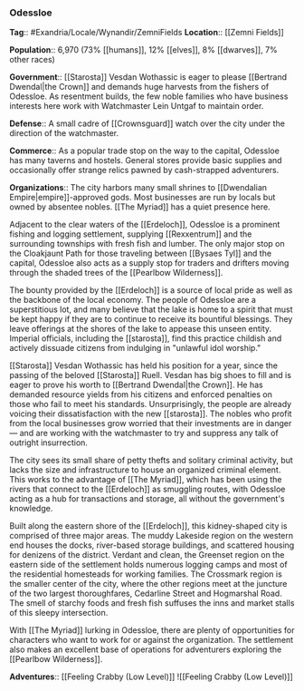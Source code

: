 ### Odessloe
**Tag**:: #Exandria/Locale/Wynandir/ZemniFields
**Location**:: [[Zemni Fields]]

**Population**:: 6,970 (73% [[humans]], 12% [[elves]], 8% [[dwarves]], 7% other races)

**Government**:: [[Starosta]] Vesdan Wothassic is eager to please [[Bertrand Dwendal|the Crown]] and demands huge harvests from the fishers of Odessloe. As resentment builds, the few noble families who have business interests here work with Watchmaster Lein Untgaf to maintain order.

**Defense**:: A small cadre of [[Crownsguard]] watch over the city under the direction of the watchmaster.

**Commerce**:: As a popular trade stop on the way to the capital, Odessloe has many taverns and hostels. General stores provide basic supplies and occasionally offer strange relics pawned by cash-strapped adventurers.

**Organizations**:: The city harbors many small shrines to [[Dwendalian Empire|empire]]-approved gods. Most businesses are run by locals but owned by absentee nobles. [[The Myriad]] has a quiet presence here.

Adjacent to the clear waters of the [[Erdeloch]], Odessloe is a prominent fishing and logging settlement, supplying [[Rexxentrum]] and the surrounding townships with fresh fish and lumber. The only major stop on the Cloakjaunt Path for those traveling between [[Bysaes Tyl]] and the capital, Odessloe also acts as a supply stop for traders and drifters moving through the shaded trees of the [[Pearlbow Wilderness]].

The bounty provided by the [[Erdeloch]] is a source of local pride as well as the backbone of the local economy. The people of Odessloe are a superstitious lot, and many believe that the lake is home to a spirit that must be kept happy if they are to continue to receive its bountiful blessings. They leave offerings at the shores of the lake to appease this unseen entity. Imperial officials, including the [[starosta]], find this practice childish and actively dissuade citizens from indulging in "unlawful idol worship."

[[Starosta]] Vesdan Wothassic has held his position for a year, since the passing of the beloved [[Starosta]] Ruell. Vesdan has big shoes to fill and is eager to prove his worth to [[Bertrand Dwendal|the Crown]]. He has demanded resource yields from his citizens and enforced penalties on those who fail to meet his standards. Unsurprisingly, the people are already voicing their dissatisfaction with the new [[starosta]]. The nobles who profit from the local businesses grow worried that their investments are in danger — and are working with the watchmaster to try and suppress any talk of outright insurrection.

The city sees its small share of petty thefts and solitary criminal activity, but lacks the size and infrastructure to house an organized criminal element. This works to the advantage of [[The Myriad]], which has been using the rivers that connect to the [[Erdeloch]] as smuggling routes, with Odessloe acting as a hub for transactions and storage, all without the government's knowledge.

Built along the eastern shore of the [[Erdeloch]], this kidney-shaped city is comprised of three major areas. The muddy Lakeside region on the western end houses the docks, river-based storage buildings, and scattered housing for denizens of the district. Verdant and clean, the Greenset region on the eastern side of the settlement holds numerous logging camps and most of the residential homesteads for working families. The Crossmark region is the smaller center of the city, where the other regions meet at the juncture of the two largest thoroughfares, Cedarline Street and Hogmarshal Road. The smell of starchy foods and fresh fish suffuses the inns and market stalls of this sleepy intersection.

With [[The Myriad]] lurking in Odessloe, there are plenty of opportunities for characters who want to work for or against the organization. The settlement also makes an excellent base of operations for adventurers exploring the [[Pearlbow Wilderness]].

**Adventures**:: [[Feeling Crabby (Low Level)]]
![[Feeling Crabby (Low Level)]]